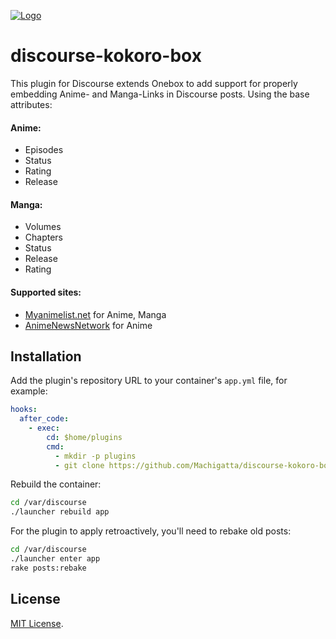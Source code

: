 
<a href="https://www.kokoro-ko.de/">![Logo](https://www.kokoro-ko.de/uploads/default/original/1X/c425edbe738ac1f92e584cfb94305d1570042f45.png)</a>

# discourse-kokoro-box

This plugin for Discourse extends Onebox to add support for properly embedding Anime- and Manga-Links in Discourse posts. Using the base attributes:

#### Anime:
- Episodes
- Status
- Rating
- Release

#### Manga:
- Volumes
- Chapters
- Status
- Release
- Rating

#### Supported sites:
- [Myanimelist.net](https://myanimelist.net/) for Anime, Manga
- [AnimeNewsNetwork](http://www.animenewsnetwork.com/) for Anime

## Installation

Add the plugin's repository URL to your container's `app.yml` file, for example:

```yml
hooks:
  after_code:
    - exec:
        cd: $home/plugins
        cmd:
          - mkdir -p plugins
          - git clone https://github.com/Machigatta/discourse-kokoro-box.git
```

Rebuild the container:

```sh
cd /var/discourse
./launcher rebuild app
```

For the plugin to apply retroactively, you'll need to rebake old posts:

```sh
cd /var/discourse
./launcher enter app
rake posts:rebake
```

## License

[MIT License](LICENSE).
